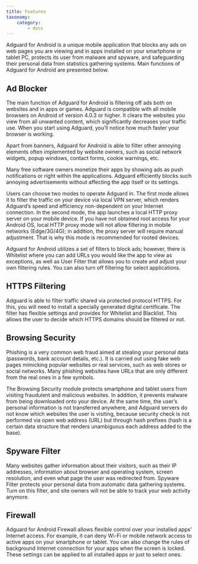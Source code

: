 ```yaml
---
title: Features
taxonomy:
    category:
        - docs
---
```


Adguard for Android is a unique mobile application that blocks any ads on web pages you are viewing and in apps installed on your smartphone or tablet PC, protects its user from malware and spyware, and safeguarding their personal data from statistics gathering systems. Main functions of Adguard for Android are presented below.

## Ad Blocker

The main function of Adguard for Android is filtering off ads both on websites and in apps or games. Adguard is compatible with all mobile browsers on Android of version 4.0.3 or higher. It clears the websites you view from all unwanted content, which significantly decreases your traffic use. When you start using Adguard, you’ll notice how much faster your browser is working.

Apart from banners, Adguard for Android is able to filter other annoying elements often implemented by website owners, such as social network widgets, popup windows, contact forms, cookie warnings, etc.

Many free software owners monetize their apps by showing ads as push notifications or right within the applications. Adguard efficiently blocks such annoying advertisements without affecting the app itself or its settings.

Users can choose two modes to operate Adguard in. The first mode allows it to filter the traffic on your device via local VPN server, which renders Adguard’s speed and efficiency non-dependent on your Internet connection. In the second mode, the app launches a local HTTP proxy server on your mobile device. If you have not obtained root access for your Android OS, local HTTP proxy mode will not allow filtering in mobile networks (Edge/3G/4G); in addition, the proxy server will require manual adjustment. That is why this mode is recommended for rooted devices.

Adguard for Android utilizes a set of filters to block ads; however, there is Whitelist where you can add URLs you would like the app to view as exceptions, as well as User Filter that allows you to create and adjust your own filtering rules. You can also turn off filtering for select applications.

## HTTPS Filtering

Adguard is able to filter traffic shared via protected protocol HTTPS. For this, you will need to install a specially generated digital certificate. The filter has flexible settings and provides for Whitelist and Blacklist. This allows the user to decide which HTTPS domains should be filtered or not.

## Browsing Security

Phishing is a very common web fraud aimed at stealing your personal data (passwords, bank account details, etc.). It is carried out using fake web pages mimicking popular websites or real services, such as web stores or social networks. Many phishing websites have URLs that are only different from the real ones in a few symbols.

The Browsing Security module protects smartphone and tablet users from visiting fraudulent and malicious websites. In addition, it prevents malware from being downloaded onto your device. At the same time, the user’s personal information is not transferred anywhere, and Adguard servers do not know which websites the user is visiting, because security check is not performed via open web address (URL) but through hash prefixes (hash is a certain data structure that renders unambiguous each address added to the base).

## Spyware Filter

Many websites gather information about their visitors, such as their IP addresses, information about browser and operating system, screen resolution, and even what page the user was redirected from. Spyware Filter protects your personal data from automatic data gathering systems. Turn on this filter, and site owners will not be able to track your web activity anymore.

## Firewall

Adguard for Android Firewall allows flexible control over your installed apps’ Internet access. For example, it can deny Wi-Fi or mobile network access to active apps on your smartphone or tablet. You can also change the rules of background Internet connection for your apps when the screen is locked. These settings can be applied to all installed apps or just to select ones.
